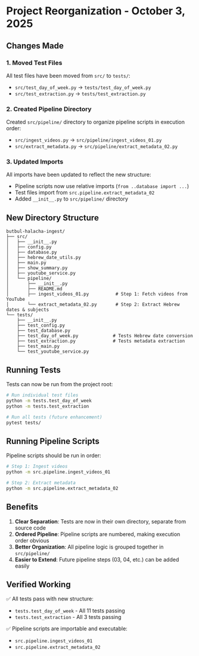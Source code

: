 # Project Reorganization - October 3, 2025

## Changes Made

### 1. Moved Test Files
All test files have been moved from `src/` to `tests/`:
- `src/test_day_of_week.py` → `tests/test_day_of_week.py`
- `src/test_extraction.py` → `tests/test_extraction.py`

### 2. Created Pipeline Directory
Created `src/pipeline/` directory to organize pipeline scripts in execution order:
- `src/ingest_videos.py` → `src/pipeline/ingest_videos_01.py`
- `src/extract_metadata.py` → `src/pipeline/extract_metadata_02.py`

### 3. Updated Imports
All imports have been updated to reflect the new structure:
- Pipeline scripts now use relative imports (`from ..database import ...`)
- Test files import from `src.pipeline.extract_metadata_02`
- Added `__init__.py` to `src/pipeline/` directory

## New Directory Structure

```
butbul-halacha-ingest/
├── src/
│   ├── __init__.py
│   ├── config.py
│   ├── database.py
│   ├── hebrew_date_utils.py
│   ├── main.py
│   ├── show_summary.py
│   ├── youtube_service.py
│   └── pipeline/
│       ├── __init__.py
│       ├── README.md
│       ├── ingest_videos_01.py          # Step 1: Fetch videos from YouTube
│       └── extract_metadata_02.py       # Step 2: Extract Hebrew dates & subjects
└── tests/
    ├── __init__.py
    ├── test_config.py
    ├── test_database.py
    ├── test_day_of_week.py             # Tests Hebrew date conversion
    ├── test_extraction.py              # Tests metadata extraction
    ├── test_main.py
    └── test_youtube_service.py
```

## Running Tests

Tests can now be run from the project root:

```bash
# Run individual test files
python -m tests.test_day_of_week
python -m tests.test_extraction

# Run all tests (future enhancement)
pytest tests/
```

## Running Pipeline Scripts

Pipeline scripts should be run in order:

```bash
# Step 1: Ingest videos
python -m src.pipeline.ingest_videos_01

# Step 2: Extract metadata
python -m src.pipeline.extract_metadata_02
```

## Benefits

1. **Clear Separation**: Tests are now in their own directory, separate from source code
2. **Ordered Pipeline**: Pipeline scripts are numbered, making execution order obvious
3. **Better Organization**: All pipeline logic is grouped together in `src/pipeline/`
4. **Easier to Extend**: Future pipeline steps (03, 04, etc.) can be added easily

## Verified Working

✅ All tests pass with new structure:
- `tests.test_day_of_week` - All 11 tests passing
- `tests.test_extraction` - All 3 tests passing

✅ Pipeline scripts are importable and executable:
- `src.pipeline.ingest_videos_01`
- `src.pipeline.extract_metadata_02`
